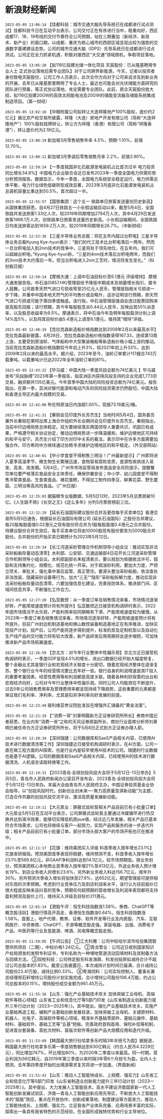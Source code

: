 # 新浪财经新闻
`2023-05-05 13:06:14` 【佳都科技：城市交通大脑先导系统已在成都进行试点测试】佳都科技今日在互动平台表示，公司交付正在有序进行当中，稳重向好，西区成都17、18、19号线的交付节奏符合公司预期，站在三期叠加（新经济、新技术、新产业）的窗口期，以成都、重庆为核心城市的西部区域显现出较为强势的交通数字基建建设态势。公司的城市交通大脑（IDPS）先导系统已在成都进行试点测试。公司正在全力抓紧机遇，积极对接西区“大交通”领域商机，争取项目落地。

`2023-05-05 13:05:20` 【拟116亿投建光储一体化项目 天宸股份：已从隆基聘用专业人士 正式协议落地后需专业团队】对于公司跨界新能源，今天，记者以投资者身份致电天宸股份，公司工作人员表示，此次合作方向对于公司来说涉及到新业务的开展，去年已从隆基那里聘用了专业人士，最近也可能会对光伏储能方面研究的团队进行预备，等正式协议落地，肯定需要专业团队。此前，房企天宸股份放大招，拟116亿投建20GW的高效太阳能电池及20GW的储能变流器及储能系统集成制造项目。（第一财经）

`2023-05-05 13:02:10` 【中粮附属公司拟转让大连祥隆地产100%股权，底价约2亿元】据北京产权交易所披露，祥隆（大连）房地产开发有限公司（简称“大连祥隆地产”）100%股权挂牌转让，转让方为祥隆（香港）有限公司（简称“祥隆香港”），转让底价约为2.18亿元。

`2023-05-05 13:00:19` 新加坡3月零售销售年率 4.5%，预期-1.10%，前值12.70%。

`2023-05-05 13:00:12` 新加坡3月季调后零售销售月率 2.2%，前值3.90%。

`2023-05-05 12:59:24` 【一季度我国非化石能源发电装机占比首次过半 电力投资同比增长34.6%】中国电力企业联合会近日发布2023年一季度全国电力供需形势分析预测报告。数据显示，今年一季度，全国电力系统安全稳定运行，电力供需总体平衡，电力行业绿色低碳转型成效显著，2023年3月底非化石能源发电装机占总装机容量比重达到50.5%，首次超过一半。

`2023-05-05 12:55:57` 【国铁集团：这个五一 铁路单日旅客发送量创历史新高】从国铁集团获悉，自4月27日铁路五一小长假运输启动以来，截至5月4日，全国铁路共发送旅客1.33亿人次，较2019年同期增加2794万人次，其中4月29日发送旅客1966.1万人次，创铁路单日旅客发送量历史新高。小长假运输期间，全国铁路日均发送旅客达到1659.2万人次，较2019年同期增长26.7%。（中新财经）

`2023-05-05 12:52:36` 【三星半导体业务总裁：将在五年内超过台积电】三星半导体业务总裁Kyung Kye-hyun表示：“我们的代工技术比台积电落后一两年。然而一旦台积电加入到2nm技术的竞争中，三星将处于领先地位，在五年内，我们可以超越台积电。”Kyung Kye-hyun称，“三星的4nm技术落后台积电两年，而我们的3nm技术大约落后一年。但当台积电进入2nm工艺时，情况将发生变化。”（科创板日报）

`2023-05-05 12:50:14` 【摩根大通：上调中石油目标价至6.1港元 评级增持】 摩根大通发报告指，中石油(0857.HK)管理层给予降低中期成本及销量增长指引，属令人鼓舞。公司首季天然气进口亏损收窄至25亿元人民币，管理层指相关亏损进一步下降，并重申中国本地天然气的平均售价或会略升，这亦证明该行预期，即天然气进口亏损或可能于第四季度触底。该行指，中石油管理层强调会透过股票回购来提高股东回报；该行预期，其今年每股股息派0.44元人民币，反映出其55%派息率，以及股息收益率为9.5%。摩通表示，将中石油今年及明年每股盈测分别上调14%及5%，以及将其目标价由5.4港元上调至6.1港元，维持其“增持”评级。

`2023-05-05 12:48:19` 【克拉克森新造船价格指数达到2009年2月以来最高水平】克拉克森最新披露，4月28日，克拉克森新造船价格指数录得167.33，连续第13周上涨，主要受到原油轮、气体船和中大型集装箱船等新造船价格小幅上涨的推动。当前克拉克森新造船价格指数较今年初上升3%，较2021年初上升33%，达到2009年2月以来的最高水平。据介绍，2023年至今，油轮订单累计117艘合743万载重吨，以载重吨计已达2022年全年油轮订单的81%。

`2023-05-05 12:43:22` 【毕马威：中国大陆一季度风投总额为74亿美元 】毕马威发布“风投脉搏”2023年第一季报告，指亚洲区内获得风投支持的企业完成1,773宗交易，融资额共135亿美元。今年首季中国大陆的风险投资总额为74亿美元。报告指出，在第一季，亚洲对替代能源和电动汽车的风险投资需求仍然殷切，中国大陆和香港主导区内最大规模的交易。

`2023-05-05 12:42:06` 布伦特原油日内涨超1.00%，现报73.19美元/桶。

`2023-05-05 12:41:31` 【秦刚会见印度外长苏杰生】当地时间5月4日，国务委员兼外长秦刚在果阿出席上海合作组织外长会期间会见印度外长苏杰生。秦刚指出，当前中印边境局势总体稳定。双方要继续落实两国领导人重要共识，巩固已有成果，严格遵守相关协议协定，推动边境局势进一步降温缓和，维护边境地区可持续的和平与安宁。苏杰生介绍了印方对印中关系的看法，表示印中在许多方面需要加强合作。印方希同中方继续通过协商寻求维护边境地区的和平稳定。（外交部网站）

`2023-05-05 12:40:01` 【中小学食堂不得制售三明治！广州最新提示】广州即将进入夏季高温季节，微生物生长繁殖迅速，食物容易腐败变质，食源性疾病进入易发、高发、突发期。5月4日，广州市市场监管局发布食品安全风险提示，提醒餐饮单位要严格落实食品安全主体责任，确保供餐安全；中小学、幼儿园食堂不得制售冷荤类食品、生食类食品、裱花蛋糕，不得加工制作四季豆、鲜黄花菜、野生蘑菇、三明治等高风险食品。（广州日报）

`2023-05-05 12:35:03` 据猫眼专业版数据，5月5日12时，2023年5月总票房破10亿。《人生路不熟》《长空之王》《这么多年》分列5月票房榜前三位。

`2023-05-05 12:32:29` 【延长石油国际建议股份合并及更改每手买卖单位】香港交易所5月5日通告，根据延长石油国际有限公司 (延长石油国际）之股份合并建议，每20股每股面值0.02港元之现有股份将合并为1股每股面值0.4港元之合并股份。待建议股份合并生效后，每手买卖单位将由10000股现有股份更改为5000股合并股份。合并股份的开始买卖日期预计为2023年5月12日。

`2023-05-05 12:28:34` 【长江河道采砂管理合作机制领导小组会议：推动实现非法采砂船舶存量动态清零】水利部、公安部、交通运输部4日召开长江河道采砂管理合作机制领导小组会议。水利部副部长朱程清表示，要以规划为依据依法许可，鼓励和支持集约化、规模化、规范化统一开采。对于疏浚砂利用，要加大力度，严把立项关、审批关，强化事中事后监管、真正管住。要源头整治采砂船舶，依法查处非法改装、隐藏采砂设备等行为，加大“三无”“隐形”采砂船拆解力度，推动实现非法采砂船舶存量动态清零。六要加强信息化建设，完善技防体系，推进部门间、区域间信息共享，不断强化工作合力。

`2023-05-05 12:27:20` 【弘亚数控：从一季度订单及销售情况来看，市场情况逐渐好转，产能爬坡速度预计将有所提升】弘亚数控近日接受机构调研时表示，2022年因市场情况不太乐观，产能利用率较同期略有下滑，产能爬坡速度较为缓慢。从2023年一季度订单及销售情况来看，市场情况逐渐好转，产能爬坡速度预计将有所提升。目前广州封边机制造基地和佛山数控装备制造基地正在有序推进，加快实现投产计划。投产后，公司产能将逐步得到提升，标准机型及定制机型以及自动化生产线产品的交付能力将有较大改善，新产品研发应用周期将会逐步缩短，可加快推进新产品市场拓展速度。

`2023-05-05 12:26:59` 【京北方：对今年行业整体中性偏乐观】京北方近日接受机构调研时表示，一季度GDP呈现4.5%的增长，进出口数据已经开始大幅度修复，整个金融业尤其是银行业和宏观经济关联度十分密切，随着宏观经济整体在逐渐复苏，整个银行业今年的经营情况要比去年好一些。银行自身的利润增速是其IT投入的重要考量因素，经营性费用等和利润都是高度关联。随着各种利好政策的出台和宏观经济向好，公司对今年行业整体中性偏乐观。同时公司人均能效在不断提升，过去5年公司销售费用率及管理费用率都呈现持续下降趋势，这些重要的元素都是保证我们毛利率、净利率，尤其是扣非净利率向好发展的前提。

`2023-05-05 12:23:49` 玻利维亚参议院批准旨在增强外汇储备的“黄金法案”。

`2023-05-05 12:21:19` 【"消费一哥"刘章明履新方正证券研究所所长】券商中国记者获悉，在业内有“消费一哥“之称的天风证券原副所长、商社行业首席分析师刘章明已被任命为方正证券研究所所长，将于5月8日正式到方正证券办理入职。

`2023-05-05 12:20:34` 【深圳瑞捷：公司数据库和SaaS产品相关内容，已使用AI技术进行数据清洗等工作】深圳瑞捷近日接受机构调研时表示，在AI方面，公司一直在做工程方面的AI探索，也是行业内是较早使用AI技术的公司。瑞捷的行业数据也是基于AI逻辑，公司的数据库和SaaS产品相关内容，已经使用AI的技术进行数据清洗、人机语言读取转换等工作。

`2023-05-05 12:19:31` 【2023青岛·全球创投风投大会将于5月12日-13日举办】5月5日，青岛市人民政府新闻办公室召开发布会，2023青岛·全球创投风投大会将于5月12日-13日举办。本届大会由青岛市人民政府主办，中国证券投资基金业协会指导，以“创投风投时代，创新创业创未来一-聚力高质量澎湃新动能”为主题，打造合作共赢的创投风投交流平台，激活高质量发展新动能。

`2023-05-05 12:19:11` 【大元泵业：屏蔽式齿轮泵相关产品目前已有小批量订单】大元泵业5月5日在互动平台表示，公司屏蔽式齿轮泵主要通过冷媒循环进行热交换并达到液冷效果，能够切实降低机房pue值，经过近几年发展，相关产品已基本符合市场需求，公司也将继续与客户一起努力，实现产品和服务的进一步迭代升级；相关产品目前已有小批量订单，部分市场头部大客户的市场开拓也已在推进中。

`2023-05-05 12:11:17` 【花旗：维持美团买入评级 料首季收入按年增长23.1%】花旗发研报指，预测美团首季表现将稳健，维持预测不变，料首季收入按年增长23.1%至569.8亿元，非GAAP净利润料达到14.1亿元，较市场预期低。按业务划分，预测美团核心本地商业首季收入按年增21%至413亿元，外送业务收入预计增长19%，到店业务收入则增长23.6%，另外新业务收入料达156.7亿元，按年升30%。另外预测次季收入增长将加快至27.9%，达652亿元，期望管理层可提供相对乐观的次季预期。考虑到行业竞争压力及到店利润率水平，该行认为目前股价已很大程度反映来自抖音的竞争，预期任何超预期的营收增长及利润率表现都将支持盈利预测及股价上行，维持买入评级及目标价211港元。

`2023-05-05 12:01:14` 【港股午评：恒生科技指数涨1.58%，券商、ChatGPT等概念股活跃】港股行情高开高走，香港恒生指数涨0.64%，恒生科技指数涨1.58%。盘面上，地产代理、教育、证券、软件开发等行业及内房股、汽车、互联网医疗、中资券商、ChatGPT、手游等概念股走强。家庭电器、出版、消费电子产品、中医药等行业及氢能源、啤酒、风电等概念股走弱。

`2023-05-05 11:59:05` 【午间公告】
①工大科雅：公司中标哈尔滨市哈投集团智慧供热项目（二期），中标价格1.24亿元。
②青龙管业：公司近日收到国家知识产权局颁发的发明专利证书，专利名称为一种埋地管道流动回填材料及其制备方法与回填方法。
③双枪科技：公司特定股东科发海鼎、科发创投原拟减持合计不超过公司总股本的1.83%。截至公告披露日，本次减持计划时间已届满，合计减持公司股份23.41万股，减持比例0.33%。
④粤海饲料：公司实际控制人、董事长兼总经理郑石轩增持公司股份计划实施完成，合计增持公司股份106.4万股，约占公司总股本的0.15%，增持股份成交金额为961.45万元。

`2023-05-05 11:55:16` 【山东：强化产业基础技术攻关 加快突破工业母机、高端软件等核心领域】山东省工业和信息化厅等5部门印发《山东省制造业创新能力提升三年行动计划（2023—2025年）》。其中提出，强化产业基础技术攻关。实施产业基础再造工程，编制产业基础创新发展目录，加快突破工业母机、关键原材料、机器人、光电子、高端软件等核心领域，精准补齐基础零部件、基础元器件、基础材料、基础软件、基础工艺等“五基”短板。完善政府首购首用、保险补偿等机制，促进首台套装备、首批次材料、首版次软件等创新产品大规模应用和迭代升级。

`2023-05-05 11:53:09` 【韩国最大旅行社哈拿多乐时隔3年半扭亏为盈】据报道，韩国最大旅行社哈拿多乐第一季度销售额达到830亿韩元（约合人民币4.3229亿元），同比增加747%，环比增加80%，为2020年二季度以来最高。同一时期，营业利润为56亿韩元，自2019年第三季度以来时隔3年零6个月扭亏为盈。业内人士预测，去年第四季度开始的出境游需求复苏将进一步加速。（界面新闻）

`2023-05-05 11:51:43` 【山东：推动人工智能快成长、上规模、强实力】山东省工业和信息化厅等5部门印发《山东省制造业创新能力提升三年行动计划（2023—2025年）》。其中提出，大力发展人工智能技术。高水平建设济南国家新一代人工智能创新发展试验区、济南—青岛人工智能创新应用先导区，不断放大人工智能技术的“赋能”效应，重点在开放协作、创新成果落地、制度建设等方面发力，推动人工智能快成长、上规模、强实力。立足我省产业体系完备、应用场景丰富的实际，探索出一条具有我省特色的示范经验，在全国形成独特优势和行业主导地位。

